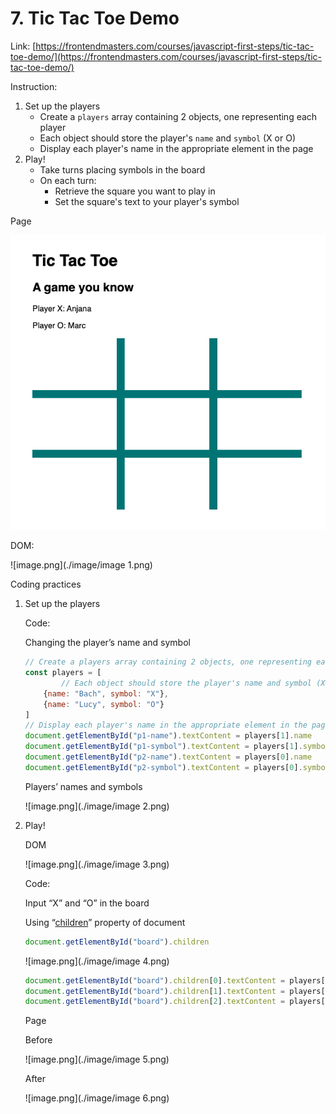 # 7. Tic Tac Toe Demo

Link: [https://frontendmasters.com/courses/javascript-first-steps/tic-tac-toe-demo/](https://frontendmasters.com/courses/javascript-first-steps/tic-tac-toe-demo/)

Instruction:

1. Set up the players
    - Create a `players` array containing 2 objects, one representing each player
    - Each object should store the player's `name` and `symbol` (X or O)
    - Display each player's name in the appropriate element in the page
2. Play!
    - Take turns placing symbols in the board
    - On each turn:
        - Retrieve the square you want to play in
        - Set the square's text to your player's symbol

Page

![image.png](./image/image.png)

DOM:

![image.png](./image/image 1.png)

Coding practices

1. Set up the players
    
    Code:
    
    Changing the player’s name and symbol
    
    ```jsx
    // Create a players array containing 2 objects, one representing each player
    const players = [
    		// Each object should store the player's name and symbol (X or O)
        {name: "Bach", symbol: "X"},
        {name: "Lucy", symbol: "O"}
    ]
    // Display each player's name in the appropriate element in the page
    document.getElementById("p1-name").textContent = players[1].name
    document.getElementById("p1-symbol").textContent = players[1].symbol
    document.getElementById("p2-name").textContent = players[0].name
    document.getElementById("p2-symbol").textContent = players[0].symbol
    ```
    
    Players’ names and symbols
    
    ![image.png](./image/image 2.png)
    

1. Play!
    
    DOM
    
    ![image.png](./image/image 3.png)
    
    Code:
    
    Input “X” and “O” in the board
    
    Using “[children](https://developer.mozilla.org/en-US/docs/Web/API/Document/children)” property of document
    
    ```jsx
    document.getElementById("board").children
    ```
    
    ![image.png](./image/image 4.png)
    
    ```jsx
    document.getElementById("board").children[0].textContent = players[1].symbol // O
    document.getElementById("board").children[1].textContent = players[1].symbol // O
    document.getElementById("board").children[2].textContent = players[0].symbol // X
    ```
    
    Page
    
    Before
    
    ![image.png](./image/image 5.png)
    
    After
    
    ![image.png](./image/image 6.png)